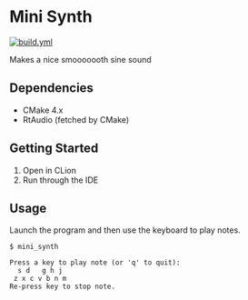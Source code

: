 # Mini Synth 

[![build.yml](https://github.com/rhargreaves/mini-synth/actions/workflows/build.yml/badge.svg)](https://github.com/rhargreaves/mini-synth/actions/workflows/build.yml)

Makes a nice smooooooth sine sound

## Dependencies

* CMake 4.x
* RtAudio (fetched by CMake)

## Getting Started

1. Open in CLion
2. Run through the IDE

## Usage

Launch the program and then use the keyboard to play notes.

```
$ mini_synth

Press a key to play note (or 'q' to quit):
  s d   g h j
 z x c v b n m
Re-press key to stop note.
```